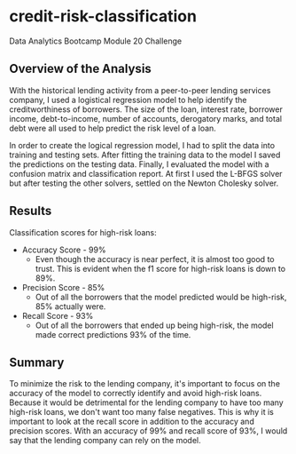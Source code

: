 # credit-risk-classification
Data Analytics Bootcamp Module 20 Challenge


## Overview of the Analysis

With the historical lending activity from a peer-to-peer lending services company, I used a logistical regression model to help identify the creditworthiness of borrowers. The size of the loan, interest rate, borrower income, debt-to-income, number of accounts, derogatory marks, and total debt were all used to help predict the risk level of a loan.

In order to create the logical regression model, I had to split the data into training and testing sets. After fitting the training data to the model I saved the predictions on the testing data. Finally, I evaluated the model with a confusion matrix and classification report. At first I used the L-BFGS solver but after testing the other solvers, settled on the Newton Cholesky solver.


## Results

Classification scores for high-risk loans:
* Accuracy Score - 99%
    * Even though the accuracy is near perfect, it is almost too good to trust. This is evident when the f1 score for high-risk loans is down to 89%.
* Precision Score - 85%
    * Out of all the borrowers that the model predicted would be high-risk, 85% actually were. 
* Recall Score - 93%
    * Out of all the borrowers that ended up being high-risk, the model made correct predictions 93% of the time.


## Summary

To minimize the risk to the lending company, it's important to focus on the accuracy of the model to correctly identify and avoid high-risk loans. Because it would be detrimental for the lending company to have too many high-risk loans, we don't want too many false negatives. This is why it is important to look at the recall score in addition to the accuracy and precision scores. With an accuracy of 99% and recall score of 93%, I would say that the lending company can rely on the model.

